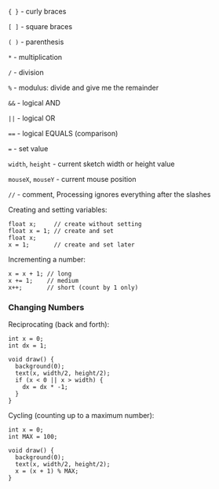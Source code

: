 `{ }` - curly braces

`[ ]` - square braces

`( )` - parenthesis

`*` - multiplication

`/` - division

`%` - modulus: divide and give me the remainder

`&&` - logical AND

`||` - logical OR

`==` - logical EQUALS (comparison)

`=` - set value 

`width`, `height` - current sketch width or height value

`mouseX`, `mouseY` - current mouse position

`//` - comment, Processing ignores everything after the slashes

Creating and setting variables:

```
float x;     // create without setting
float x = 1; // create and set
float x;
x = 1;       // create and set later
```

Incrementing a number:

```
x = x + 1; // long
x += 1;    // medium
x++;       // short (count by 1 only)
```

### Changing Numbers

Reciprocating (back and forth):

```
int x = 0;
int dx = 1;

void draw() {
  background(0);
  text(x, width/2, height/2);
  if (x < 0 || x > width) {
    dx = dx * -1;
  }
}
```

Cycling (counting up to a maximum number):

```
int x = 0;
int MAX = 100;

void draw() {
  background(0);
  text(x, width/2, height/2);
  x = (x + 1) % MAX;
}
```

